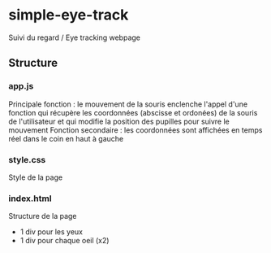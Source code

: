 # simple-eye-track
Suivi du regard / Eye tracking webpage

## Structure
### app.js
Principale fonction : le mouvement de la souris enclenche l'appel d'une fonction qui récupère les coordonnées (abscisse et ordonées) de la souris de l'utilisateur et qui modifie la position des pupilles pour suivre le mouvement
Fonction secondaire : les coordonnées sont affichées en temps réel dans le coin en haut à gauche

### style.css
Style de la page

### index.html
Structure de la page
- 1 div pour les yeux
- 1 div pour chaque oeil (x2)
